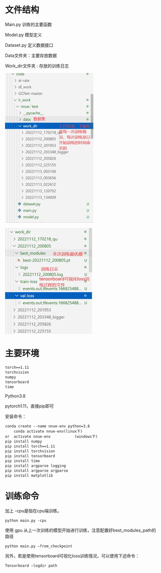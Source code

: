 # 文件结构

Main.py  训练的主要函数

Model.py 模型定义

Dataset.py 定义数据接口

Data文件夹：主要存放数据

Work_dir文件夹 : 存放的训练日志

![img](img/clip_image002.jpg)

![img](img/clip_image004.jpg)

# 主要环境

```
torch==1.11
torchvision
numpy
tensorboard
time
```

Python3.8

pytorch1.11，直接pip即可

安装命令：

```
conda create --name nnue-env python=3.8
	conda activate nnue-env(linux下) 
or 	activate nnue-env           (windows下)
pip install numpy
pip install torch==1.11
pip install torchvision
pip install tensorboard
pip install time
pip install argparse logging
pip install argparse argparse
pip install matplotlib
```

# 训练命令

加上 -cpu是指在cpu端训练。

```shell
python main.py -cpu
```

使用 gpu 从上一次训练的模型开始进行训练，注意配置好best_modules_path的路径

```shell
python main.py –from_checkpoint
```

另外，若是使用tensorboard可视化loss训练情况，可以使用下述命令：

```
Tensorboard –logdir path
```

